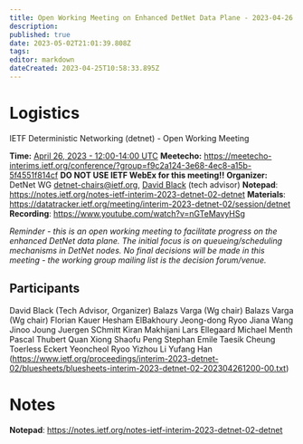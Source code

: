 ```yaml
---
title: Open Working Meeting on Enhanced DetNet Data Plane - 2023-04-26
description: 
published: true
date: 2023-05-02T21:01:39.808Z
tags: 
editor: markdown
dateCreated: 2023-04-25T10:58:33.895Z
---
```


# Logistics

IETF Deterministic Networking (detnet) - Open Working Meeting

**Time:** [April 26, 2023 - 12:00-14:00 UTC](https://www.timeanddate.com/worldclock/fixedtime.html?msg=DetNet+Open+Working+Meeting+on+Enhanced+DetNet+Data+Plane&iso=20230426T12&p1=1440&ah=2)
**Meetecho:** https://meetecho-interims.ietf.org/conference/?group=f9c2a124-3e68-4ec8-a15b-5f4551f814cf
**DO NOT USE IETF WebEx for this meeting!!**
**Organizer:** DetNet WG [detnet-chairs@ietf.org](mailto:detnet-chairs@ietf.org), [David Black](mailto:David.Black@dell.com) (tech advisor)
**Notepad**: https://notes.ietf.org/notes-ietf-interim-2023-detnet-02-detnet
**Materials**: https://datatracker.ietf.org/meeting/interim-2023-detnet-02/session/detnet
**Recording**: https://www.youtube.com/watch?v=nGTeMavyHSg

*Reminder - this is an open working meeting to facilitate progress on the enhanced DetNet data plane. The initial focus is on queueing/scheduling mechanisms in DetNet nodes.  No final decisions will be made in this meeting - the working group mailing list is the decision forum/venue.*



## Participants

  David Black (Tech Advisor, Organizer)
  Balazs Varga (Wg chair)
  Balazs Varga (Wg chair)
  Florian Kauer
  Hesham ElBakhoury
  Jeong-dong Ryoo
  Jiana Wang
  Jinoo Joung
  Juergen SChmitt
  Kiran Makhijani
  Lars Ellegaard
  Michael Menth
  Pascal Thubert
  Quan Xiong
  Shaofu Peng
  Stephan Emile
  Taesik Cheung
  Toerless Eckert
  Yeoncheol Ryoo
  Yizhou Li
  Yufang Han
(https://www.ietf.org/proceedings/interim-2023-detnet-02/bluesheets/bluesheets-interim-2023-detnet-02-202304261200-00.txt)
# Notes

**Notepad**: https://notes.ietf.org/notes-ietf-interim-2023-detnet-02-detnet

